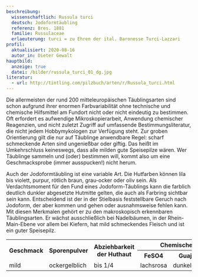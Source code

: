 ```yaml
---
beschreibung:
  wissenschaftlich: Russula turci
  deutsch: Jodoformtäubling
  referenz: Bres. 1881
  familie: Russulaceae
  erlaeuterung: turci = zu Ehren der ital. Baronesse Turci-Lazzari
profil:
  aktualisiert: 2020-08-16
  autor_in: Dieter Gewalt
hauptbild:
  anzeige: true
  datei: /bilder/russula_turci_01_dg.jpg
literatur:
  - url: http://tintling.com/pilzbuch/arten/r/Russula_turci.html
---
```

Die allermeisten der rund 200 mitteleuropäischen Täublingsarten sind schon aufgrund ihrer enormen Farbvariabilität ohne technische und chemische Hilfsmittel am Fundort nicht oder nicht eindeutig zu bestimmen. Oft erfordert es aufwendige Mikroskopierarbeit, Anwendung chemischer Reagenzien, und nicht zuletzt Zugriff auf umfassende Bestimmungsliteratur, die nicht jedem Hobbymykologen zur Verfügung steht. Zur groben Orientierung gilt die nur auf Täublinge anwendbare Regel: scharf schmeckende Arten sind ungenießbar oder giftig. Das heißt im Umkehrschluss keineswegs, dass alle milden gute Speisepilze wären. Wer Täublinge sammeln und (oder) bestimmen will, kommt also um eine Geschmacksprobe (immer ausspucken!) nicht herum.

Auch der Jodoformtäubling ist eine variable Art. Die Hutfarben können lila bis violett, purpur, rötlich braun, grau-ocker oder oliv sein. Als Verdachtsmoment für den Fund eines Jodoform-Täublings kann die farblich deutlich dunkler abgesetzte Hutmitte gelten, die auch als Farbring sichtbar sein kann. Entscheidend ist der in der Stielbasis feststellbare Geruch nach Jodoform, der aber kommen und gehen oder ausnahmsweise fehlen kann. Mit diesen Merkmalen gehört er zu den makroskopisch erkennbaren Täublingsarten. Er wächst ausschließlich bei Nadelbäumen, in der Rhein-Main-Ebene vor allem bei Kiefern, hat mild schmeckendes Fleisch und ist ein guter Speisepilz.

 
					
					

<div class="table-responsive">
  <table class="table taeubling">
    <tr>
      <th rowspan="2">Geschmack</th>
      <th rowspan="2">Sporenpulver</th>
      <th rowspan="2">Abziehbarkeit der Huthaut</th>
      <th colspan="3" class="text-center">Chemische Reaktion</th>
    </tr>
    <tr>
      <th>FeSO4</th>
      <th>Guajak</th>
      <th>Phenol</th>
    </tr>
    <tr>
      <td>mild</td>
      <td>ockergelblich</td>
      <td>bis 1/4</td>
      <td>lachsrosa</td>
      <td>dunkelgrün</td>
      <td>weinbraun</td>    
    </tr>
  </table>
</div>

